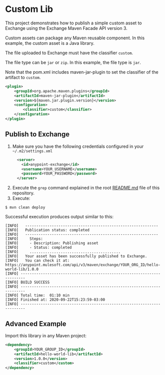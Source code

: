 # Custom Lib

This project demonstrates how to publish a simple custom asset to Exchange using the Exchange Maven Facade API version 3.

Custom assets can package any Maven reusable component. In this example, the custom asset is a Java library.

The file uploaded to Exchange must have the classifier `custom`.

The file type can be `jar` or `zip`. In this example, the file type is `jar`.

Note that the pom.xml includes maven-jar-plugin to set the classifier of the artifact to `custom`.

```xml
<plugin>
    <groupId>org.apache.maven.plugins</groupId>
    <artifactId>maven-jar-plugin</artifactId>
    <version>${maven.jar.plugin.version}</version>
    <configuration>
        <classifier>custom</classifier>
    </configuration>
</plugin>
```

## Publish to Exchange

1. Make sure you have the following credentials configured in your `~/.m2/settings.xml`
    ```xml
      <server>
        <id>anypoint-exchange</id>
        <username>YOUR_USERNAME</username>
        <password>YOUR_PASSWORD</password>
      </server>
    ```
2. Execute the `grep` command explained in the root [README.md](../README.md) file of this repository.
3. Execute:

```shell
$ mvn clean deploy
```

Successful execution produces output similar to this:

```shell
[INFO]   ------------------------------------------------------------
[INFO]   Publication status: completed
[INFO]   ------------------------------------------------------------
[INFO]     Steps:
[INFO]     - Description: Publishing asset
[INFO]     - Status: completed
[INFO]     .........................................
[INFO]   Your asset has been successfully published to Exchange.
[INFO]   You can check it at: https://anypoint.mulesoft.com/api/v3/maven/exchange/YOUR_ORG_ID/hello-world-lib/1.0.0
[INFO] ------------------------------------------------------------------------
[INFO] BUILD SUCCESS
[INFO] ------------------------------------------------------------------------
[INFO] Total time:  01:10 min
[INFO] Finished at: 2020-09-22T15:23:59-03:00
[INFO] ------------------------------------------------------------------------
```

## Advanced Example

Import this library in any Maven project:

```xml
<dependency>
    <groupId>YOUR_GROUP_ID</groupId>
    <artifactId>hello-world-lib</artifactId>
    <version>1.0.0</version>
    <classifier>custom</custom>
</dependency>
```
